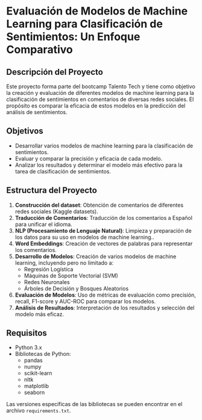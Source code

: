 # Evaluación de Modelos de Machine Learning para Clasificación de Sentimientos: Un Enfoque Comparativo

## Descripción del Proyecto

Este proyecto forma parte del bootcamp Talento Tech y tiene como objetivo la creación y evaluación de diferentes modelos de machine learning para la clasificación de sentimientos en comentarios de diversas redes sociales. El propósito es comparar la eficacia de estos modelos en la predicción del análisis de sentimientos.

## Objetivos

- Desarrollar varios modelos de machine learning para la clasificación de sentimientos.
- Evaluar y comparar la precisión y eficacia de cada modelo.
- Analizar los resultados y determinar el modelo más efectivo para la tarea de clasificación de sentimientos.

## Estructura del Proyecto

1. **Construcción del dataset**: Obtención de comentarios de diferentes redes sociales (Kaggle datasets).
2. **Traducción de Comentarios**: Traducción de los comentarios a Español para unificar el idioma.
3. **NLP (Procesamiento de Lenguaje Natural)**: Limpieza y preparación de los datos para su uso en modelos de machine learning..
4. **Word Embeddings**: Creación de vectores de palabras para representar los comentarios.
5. **Desarrollo de Modelos**: Creación de varios modelos de machine learning, incluyendo pero no limitado a:
   - Regresión Logística
   - Máquinas de Soporte Vectorial (SVM)
   - Redes Neuronales
   - Árboles de Decisión y Bosques Aleatorios
6. **Evaluación de Modelos**: Uso de métricas de evaluación como precisión, recall, F1-score y AUC-ROC para comparar los modelos.
7. **Análisis de Resultados**: Interpretación de los resultados y selección del modelo más eficaz.

## Requisitos

- Python 3.x
- Bibliotecas de Python:
  - pandas
  - numpy
  - scikit-learn
  - nltk
  - matplotlib
  - seaborn

Las versiones específicas de las bibliotecas se pueden encontrar en el archivo `requirements.txt`.
